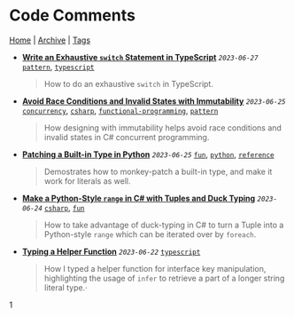 # Code Comments

[Home](./README.md) | [Archive](index/archive.md) | [Tags](index/tags.md)

- __[Write an Exhaustive `switch` Statement in TypeScript](src/2023/6/27/exhaustive_switch/README.md)__
  _`2023-06-27`_
  [`pattern`](index/tags.md#pattern), [`typescript`](index/tags.md#typescript)

  > How to do an exhaustive `switch` in TypeScript.
- __[Avoid Race Conditions and Invalid States with Immutability](src/2023/6/25/avoid_race_condition_with_immutability/README.md)__
  _`2023-06-25`_
  [`concurrency`](index/tags.md#concurrency), [`csharp`](index/tags.md#csharp), [`functional-programming`](index/tags.md#functional-programming), [`pattern`](index/tags.md#pattern)

  > How designing with immutability helps avoid race conditions and invalid states in C# concurrent programming.
- __[Patching a Built-in Type in Python](src/2023/6/25/patching_builtin_types_in_python/README.md)__
  _`2023-06-25`_
  [`fun`](index/tags.md#fun), [`python`](index/tags.md#python), [`reference`](index/tags.md#reference)

  > Demostrates how to monkey-patch a built-in type, and make it work for literals as well.
- __[Make a Python-Style `range` in C# with Tuples and Duck Typing](src/2023/6/24/python_style_range/README.md)__
  _`2023-06-24`_
  [`csharp`](index/tags.md#csharp), [`fun`](index/tags.md#fun)

  > How to take advantage of duck-typing in C# to turn a Tuple into a Python-style `range` which can be iterated over by `foreach`.
- __[Typing a Helper Function](src/2023/6/22/typing_a_helper_function/README.md)__
  _`2023-06-22`_
  [`typescript`](index/tags.md#typescript)

  > How I typed a helper function for interface key manipulation, highlighting the usage of `infer` to retrieve a part of a longer string literal type.·

1